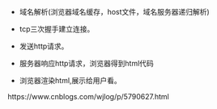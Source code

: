 
- 域名解析(浏览器域名缓存，host文件，域名服务器递归解析)

- tcp三次握手建立连接。

- 发送http请求。

- 服务器响应http请求，浏览器得到html代码

- 浏览器渲染html,展示给用户看。

<link>https://www.cnblogs.com/wjlog/p/5790627.html<link>